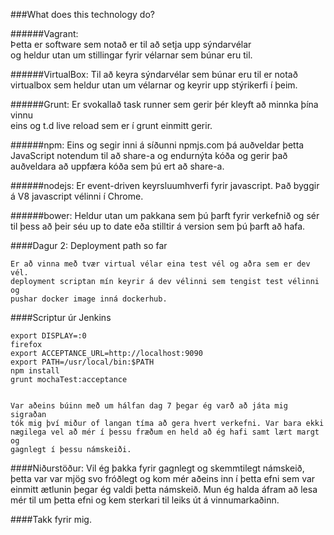 ###What does this technology do?


######Vagrant: 	       
	       Þetta er software sem notað er til að setja upp sýndarvélar 	        	
	       og heldur utan um stillingar fyrir vélarnar sem búnar eru til.
	
######VirtualBox: 
          Til að keyra sýndarvélar sem búnar eru til er notað virtualbox
	       sem heldur utan um vélarnar og keyrir upp stýrikerfi í þeim.

######Grunt: 
         Er svokallað task runner sem gerir þér kleyft að minnka þína vinnu               
         eins og t.d live reload sem er í grunt einmitt gerir. 

######npm: 
          Eins og segir inni á síðunni npmjs.com þá auðveldar þetta 	
	       JavaScript notendum til að share-a og endurnýta kóða og gerir það 		
	       auðveldara að uppfæra kóða sem þú ert að share-a.

######nodejs: 
         Er event-driven keyrsluumhverfi fyrir javascript. Það byggir á 
         V8 javascript vélinni í Chrome.

######bower: 
         Heldur utan um pakkana sem þú þarft fyrir verkefnið og sér til 
         þess að þeir séu up to date eða stilltir á version sem þú þarft 
         að hafa.


####Dagur 2: Deployment path so far

	Er að vinna með tvær virtual vélar eina test vél og aðra sem er dev vél.
	deployment scriptan mín keyrir á dev vélinni sem tengist test vélinni og 
	pushar docker image inná dockerhub.

####Scriptur úr Jenkins

	export DISPLAY=:0
	firefox
	export ACCEPTANCE_URL=http://localhost:9090
	export PATH=/usr/local/bin:$PATH
	npm install
	grunt mochaTest:acceptance


	Var aðeins búinn með um hálfan dag 7 þegar ég varð að játa mig sigraðan
	tók mig því miður of langan tíma að gera hvert verkefni. Var bara ekki 
	nægilega vel að mér í þessu fræðum en held að ég hafi samt lært margt og 	 
	gagnlegt í þessu námskeiði.

####Niðurstöður:
		Vil ég þakka fyrir gagnlegt og skemmtilegt námskeið, þetta var 
		var mjög svo fróðlegt og kom mér aðeins inn í þetta efni sem 
		var einmitt ætlunin þegar ég valdi þetta námskeið. Mun ég halda
		áfram að lesa mér til um þetta efni og kem sterkari til leiks út
		á vinnumarkaðinn.

####Takk fyrir mig.
